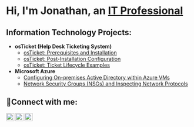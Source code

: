 <h1>Hi, I'm Jonathan, an <a href="https://www.linkedin.com/in/jonathan-dekoster-37652a181/">IT Professional</a></h1>

<h2> Information Technology Projects:</h2>

- <b>osTicket (Help Desk Ticketing System)</b>
  - [osTicket: Prerequisites and Installation](https://github.com/JonathanDeKoster/osticket-prereqs)
  - [osTicket: Post-Installation Configuration](https://github.com/JonathanDeKoster/post-install-config)
  - [osTicket: Ticket Lifecycle Examples](https://github.com/JonathanDeKoster/ticket-lifecycle)
- <b>Microsoft Azure</b>
  - [Configuring On-premises Active Directory within Azure VMs](https://github.com/JonathanDeKoster/configure-ad)
  - [Network Security Groups (NSGs) and Inspecting Network Protocols](https://github.com/JonathanDeKoster/azure-network-protocols)

<h2>🤳Connect with me:</h2>

[<img align="left" alt="Josh | Twitter" width="22px" src="https://cdn.jsdelivr.net/npm/simple-icons@v3/icons/twitter.svg" />][twitter]
[<img align="left" alt="Josh | LinkedIn" width="22px" src="https://cdn.jsdelivr.net/npm/simple-icons@v3/icons/linkedin.svg" />][linkedin]
[<img align="left" alt="Josh | Instagram" width="22px" src="https://cdn.jsdelivr.net/npm/simple-icons@v3/icons/instagram.svg" />][instagram]

[twitter]: https://twitter.com/Josh
[instagram]: https://www.instagram.com/Josh
[linkedin]: https://linkedin.com/in/Josh

